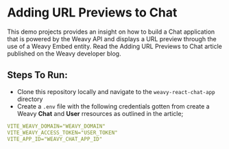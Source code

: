 # Adding URL Previews to Chat

This demo projects provides an insight on how to build a Chat application that is powered by the Weavy API and displays a URL preview through the use of a Weavy Embed entity. 
Read the Adding URL Previews to Chat article published on the Weavy developer blog. 

## Steps To Run: 

- Clone this repository locally and navigate to the `weavy-react-chat-app` directory
- Create a `.env` file with the following credentials gotten from create a Weavy **Chat** and **User** rresources as outlined in the article; 

```yaml
VITE_WEAVY_DOMAIN="WEAVY_DOMAIN"
VITE_WEAVY_ACCESS_TOKEN="USER_TOKEN"
VITE_APP_ID="WEAVY_CHAT_APP_ID"
```